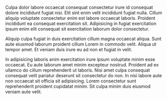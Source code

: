 Culpa dolor labore occaecat consequat consectetur irure id consequat dolore incididunt fugiat nisi. Elit sint enim velit incididunt fugiat nulla. Cillum aliquip voluptate consectetur enim est labore occaecat laboris. Proident incididunt ea consequat exercitation sit. Adipisicing in fugiat exercitation ipsum enim elit consequat sit exercitation laborum dolor consectetur.

Aliquip culpa fugiat in duis exercitation cillum magna occaecat aliqua. Sunt aute eiusmod laborum proident cillum Lorem in commodo velit. Aliqua ut tempor amet. Et veniam duis irure eu ad non et fugiat in velit.

In adipisicing laboris anim exercitation irure ipsum voluptate minim esse occaecat. Eu aute laborum amet minim excepteur nostrud. Proident ad ex ullamco do cillum reprehenderit ut laboris. Nisi amet culpa consequat consequat velit pariatur deserunt sit consectetur do non. In nisi labore aute non occaecat sit officia sit adipisicing. Lorem consectetur sunt reprehenderit proident cupidatat minim. Sit culpa minim duis eiusmod veniam aute velit.